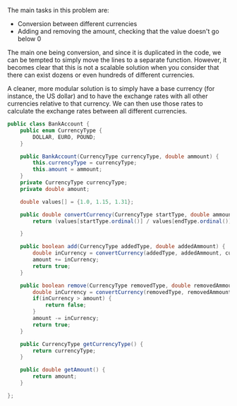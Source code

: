 The main tasks in this problem are:

- Conversion between different currencies
- Adding and removing the amount, checking that the value doesn't go below 0

The main one being conversion, and since it is duplicated in the code, we can be tempted to simply move the lines to a separate function.  However, it becomes clear that this is not a scalable solution when you consider that there can exist dozens or even hundreds of different currencies.

A cleaner, more modular solution is to simply have a base currency (for instance, the US dollar) and to have the exchange rates with all other currencies relative to that currency. We can then use those rates to calculate the exchange rates between all different currencies.

```java
public class BankAccount {
    public enum CurrencyType {
        DOLLAR, EURO, POUND;
    }

    public BankAccount(CurrencyType currencyType, double ammount) {
        this.currencyType = currencyType;
        this.amount = ammount;
    }
    private CurrencyType currencyType;
    private double amount;

    double values[] = {1.0, 1.15, 1.31};

    public double convertCurrency(CurrencyType startType, double ammount, CurrencyType endType) {
        return (values[startType.ordinal()] / values[endType.ordinal()]) * ammount;

    }

    public boolean add(CurrencyType addedType, double addedAmmount) {
        double inCurrency = convertCurrency(addedType, addedAmmount, currencyType);
        amount += inCurrency;
        return true;
    }

    public boolean remove(CurrencyType removedType, double removedAmmount) {
        double inCurrency = convertCurrency(removedType, removedAmmount, currencyType);
        if(inCurrency > amount) {
            return false;
        }
        amount -= inCurrency;
        return true;
    }

    public CurrencyType getCurrencyType() {
        return currencyType;
    }

    public double getAmount() {
        return amount;
    }

};
```
